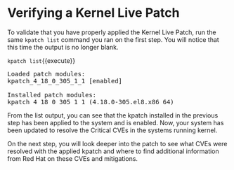 # Verifying a Kernel Live Patch

To validate that you have properly applied the Kernel Live Patch, run the
same `kpatch list` command you ran on the first step.  You will notice that
this time the output is no longer blank.

`kpatch list`{{execute}}

<pre class="file">
Loaded patch modules:
kpatch_4_18_0_305_1_1 [enabled]

Installed patch modules:
kpatch_4_18_0_305_1_1 (4.18.0-305.el8.x86_64)
</pre>

From the list output, you can see that the kpatch installed in the previous
step has been applied to the system and is enabled.  Now, your system has
been updated to resolve the Critical CVEs in the systems running kernel.

On the next step, you will look deeper into the patch to see what CVEs were
resolved with the applied kpatch and where to find additional information
from Red Hat on these CVEs and mitigations.
